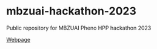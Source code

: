 # mbzuai-hackathon-2023
Public repository for MBZUAI Pheno HPP hackathon 2023

[Webpage](https://pheno-ai.github.io/mbzuai-hackathon-2023/)
